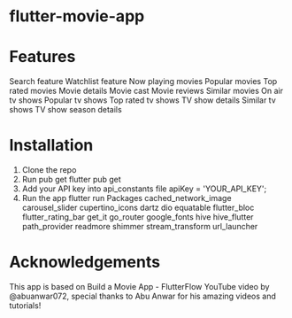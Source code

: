 # flutter-movie-app
# Features
Search feature
Watchlist feature
Now playing movies
Popular movies
Top rated movies
Movie details
Movie cast
Movie reviews
Similar movies
On air tv shows
Popular tv shows
Top rated tv shows
TV show details
Similar tv shows
TV show season details

# Installation
1. Clone the repo
2. Run pub get
flutter pub get
3. Add your API key into api_constants file
apiKey = 'YOUR_API_KEY';
4. Run the app
flutter run
Packages
cached_network_image
carousel_slider
cupertino_icons
dartz
dio
equatable
flutter_bloc
flutter_rating_bar
get_it
go_router
google_fonts
hive
hive_flutter
path_provider
readmore
shimmer
stream_transform
url_launcher
# Acknowledgements
This app is based on Build a Movie App - FlutterFlow YouTube video by @abuanwar072, special thanks to Abu Anwar for his amazing videos and tutorials!
